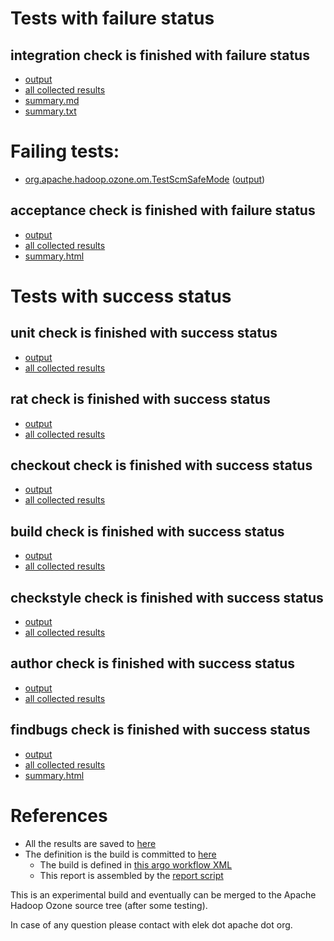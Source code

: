 # Tests with failure status

## integration check is finished with failure status

   * [output](https://raw.githubusercontent.com/elek/ozone-ci-03/master/trunk/trunk-nightly-20191107-jswxf/integration/output.log)
   * [all collected results](https://github.com/elek/ozone-ci-03/tree/master/trunk/trunk-nightly-20191107-jswxf/integration)
   * [summary.md](https://github.com/elek/ozone-ci-03/tree/master/trunk/trunk-nightly-20191107-jswxf/integration/summary.md)
   * [summary.txt](https://github.com/elek/ozone-ci-03/tree/master/trunk/trunk-nightly-20191107-jswxf/integration/summary.txt)

# Failing tests: 

 * [org.apache.hadoop.ozone.om.TestScmSafeMode](hadoop-ozone/integration-test/org.apache.hadoop.ozone.om.TestScmSafeMode.txt) ([output](hadoop-ozone/integration-test/org.apache.hadoop.ozone.om.TestScmSafeMode-output.txt))

## acceptance check is finished with failure status

   * [output](https://raw.githubusercontent.com/elek/ozone-ci-03/master/trunk/trunk-nightly-20191107-jswxf/acceptance/output.log)
   * [all collected results](https://github.com/elek/ozone-ci-03/tree/master/trunk/trunk-nightly-20191107-jswxf/acceptance)
   * [summary.html](https://elek.github.io/ozone-ci-03/trunk/trunk-nightly-20191107-jswxf/acceptance/summary.html)



# Tests with success status

## unit check is finished with success status

   * [output](https://raw.githubusercontent.com/elek/ozone-ci-03/master/trunk/trunk-nightly-20191107-jswxf/unit/output.log)
   * [all collected results](https://github.com/elek/ozone-ci-03/tree/master/trunk/trunk-nightly-20191107-jswxf/unit)


## rat check is finished with success status

   * [output](https://raw.githubusercontent.com/elek/ozone-ci-03/master/trunk/trunk-nightly-20191107-jswxf/rat/output.log)
   * [all collected results](https://github.com/elek/ozone-ci-03/tree/master/trunk/trunk-nightly-20191107-jswxf/rat)


## checkout check is finished with success status

   * [output](https://raw.githubusercontent.com/elek/ozone-ci-03/master/trunk/trunk-nightly-20191107-jswxf/checkout/output.log)
   * [all collected results](https://github.com/elek/ozone-ci-03/tree/master/trunk/trunk-nightly-20191107-jswxf/checkout)


## build check is finished with success status

   * [output](https://raw.githubusercontent.com/elek/ozone-ci-03/master/trunk/trunk-nightly-20191107-jswxf/build/output.log)
   * [all collected results](https://github.com/elek/ozone-ci-03/tree/master/trunk/trunk-nightly-20191107-jswxf/build)


## checkstyle check is finished with success status

   * [output](https://raw.githubusercontent.com/elek/ozone-ci-03/master/trunk/trunk-nightly-20191107-jswxf/checkstyle/output.log)
   * [all collected results](https://github.com/elek/ozone-ci-03/tree/master/trunk/trunk-nightly-20191107-jswxf/checkstyle)


## author check is finished with success status

   * [output](https://raw.githubusercontent.com/elek/ozone-ci-03/master/trunk/trunk-nightly-20191107-jswxf/author/output.log)
   * [all collected results](https://github.com/elek/ozone-ci-03/tree/master/trunk/trunk-nightly-20191107-jswxf/author)


## findbugs check is finished with success status

   * [output](https://raw.githubusercontent.com/elek/ozone-ci-03/master/trunk/trunk-nightly-20191107-jswxf/findbugs/output.log)
   * [all collected results](https://github.com/elek/ozone-ci-03/tree/master/trunk/trunk-nightly-20191107-jswxf/findbugs)
   * [summary.html](https://elek.github.io/ozone-ci-03/trunk/trunk-nightly-20191107-jswxf/findbugs/summary.html)




# References

 * All the results are saved to [here](https://github.com/elek/ozone-ci-03/tree/master/trunk/trunk-nightly-20191107-jswxf/)
 * The definition is the build is committed to [here](https://github.com/elek/argo-ozone)
    * The build is defined in [this argo workflow XML](https://github.com/elek/argo-ozone/blob/master/ozone-build.yaml)
    * This report is assembled by the [report script](https://github.com/elek/argo-ozone/blob/master/scripts/report.sh)

This is an experimental build and eventually can be merged to the Apache Hadoop Ozone source tree (after some testing).

In case of any question please contact with elek dot apache dot org.
